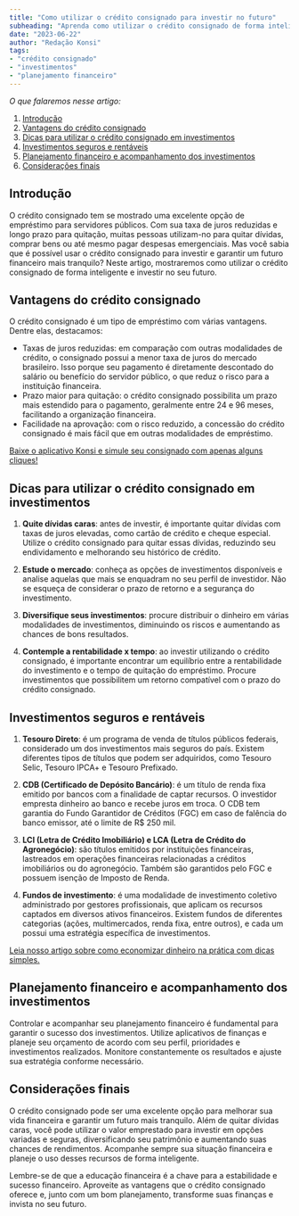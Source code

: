 ```yaml
---
title: "Como utilizar o crédito consignado para investir no futuro"
subheading: "Aprenda como utilizar o crédito consignado de forma inteligente para garantir um futuro financeiro tranquilo."
date: "2023-06-22"
author: "Redação Konsi"
tags:
- "crédito consignado"
- "investimentos"
- "planejamento financeiro"
---
```


_O que falaremos nesse artigo:_

1. [Introdução](#introducao)
2. [Vantagens do crédito consignado](#vantagens)
3. [Dicas para utilizar o crédito consignado em investimentos](#dicas)
4. [Investimentos seguros e rentáveis](#investimentos)
5. [Planejamento financeiro e acompanhamento dos investimentos](#planejamento)
6. [Considerações finais](#conclusao)

<a name="introducao"></a>
## Introdução

O crédito consignado tem se mostrado uma excelente opção de empréstimo para servidores públicos. Com sua taxa de juros reduzidas e longo prazo para quitação, muitas pessoas utilizam-no para quitar dívidas, comprar bens ou até mesmo pagar despesas emergenciais. Mas você sabia que é possível usar o crédito consignado para investir e garantir um futuro financeiro mais tranquilo? Neste artigo, mostraremos como utilizar o crédito consignado de forma inteligente e investir no seu futuro.

<a name="vantagens"></a>
## Vantagens do crédito consignado

O crédito consignado é um tipo de empréstimo com várias vantagens. Dentre elas, destacamos:

- Taxas de juros reduzidas: em comparação com outras modalidades de crédito, o consignado possui a menor taxa de juros do mercado brasileiro. Isso porque seu pagamento é diretamente descontado do salário ou benefício do servidor público, o que reduz o risco para a instituição financeira.
- Prazo maior para quitação: o crédito consignado possibilita um prazo mais estendido para o pagamento, geralmente entre 24 e 96 meses, facilitando a organização financeira.
- Facilidade na aprovação: com o risco reduzido, a concessão do crédito consignado é mais fácil que em outras modalidades de empréstimo.

<a href="https://konsi.com.br/download-app">Baixe o aplicativo Konsi e simule seu consignado com apenas alguns cliques!</a>

<a name="dicas"></a>
## Dicas para utilizar o crédito consignado em investimentos

1. **Quite dívidas caras**: antes de investir, é importante quitar dívidas com taxas de juros elevadas, como cartão de crédito e cheque especial. Utilize o crédito consignado para quitar essas dívidas, reduzindo seu endividamento e melhorando seu histórico de crédito.

2. **Estude o mercado**: conheça as opções de investimentos disponíveis e analise aquelas que mais se enquadram no seu perfil de investidor. Não se esqueça de considerar o prazo de retorno e a segurança do investimento.

3. **Diversifique seus investimentos**: procure distribuir o dinheiro em várias modalidades de investimentos, diminuindo os riscos e aumentando as chances de bons resultados.

4. **Contemple a rentabilidade x tempo**: ao investir utilizando o crédito consignado, é importante encontrar um equilíbrio entre a rentabilidade do investimento e o tempo de quitação do empréstimo. Procure investimentos que possibilitem um retorno compatível com o prazo do crédito consignado.

<a name="investimentos"></a>
## Investimentos seguros e rentáveis

1. **Tesouro Direto**: é um programa de venda de títulos públicos federais, considerado um dos investimentos mais seguros do país. Existem diferentes tipos de títulos que podem ser adquiridos, como Tesouro Selic, Tesouro IPCA+ e Tesouro Prefixado.

2. **CDB (Certificado de Depósito Bancário)**: é um título de renda fixa emitido por bancos com a finalidade de captar recursos. O investidor empresta dinheiro ao banco e recebe juros em troca. O CDB tem garantia do Fundo Garantidor de Créditos (FGC) em caso de falência do banco emissor, até o limite de R$ 250 mil.

3. **LCI (Letra de Crédito Imobiliário) e LCA (Letra de Crédito do Agronegócio)**: são títulos emitidos por instituições financeiras, lastreados em operações financeiras relacionadas a créditos imobiliários ou do agronegócio. Também são garantidos pelo FGC e possuem isenção de Imposto de Renda.

4. **Fundos de investimento**: é uma modalidade de investimento coletivo administrado por gestores profissionais, que aplicam os recursos captados em diversos ativos financeiros. Existem fundos de diferentes categorias (ações, multimercados, renda fixa, entre outros), e cada um possui uma estratégia específica de investimentos.

<a href="https://konsi.com.br/blog/7-dicas-para-servidores-publicos-economizarem-dinheiro">Leia nosso artigo sobre como economizar dinheiro na prática com dicas simples.</a>

<a name="planejamento"></a>
## Planejamento financeiro e acompanhamento dos investimentos

Controlar e acompanhar seu planejamento financeiro é fundamental para garantir o sucesso dos investimentos. Utilize aplicativos de finanças e planeje seu orçamento de acordo com seu perfil, prioridades e investimentos realizados. Monitore constantemente os resultados e ajuste sua estratégia conforme necessário.

<a name="conclusao"></a>
## Considerações finais

O crédito consignado pode ser uma excelente opção para melhorar sua vida financeira e garantir um futuro mais tranquilo. Além de quitar dívidas caras, você pode utilizar o valor emprestado para investir em opções variadas e seguras, diversificando seu patrimônio e aumentando suas chances de rendimentos. Acompanhe sempre sua situação financeira e planeje o uso desses recursos de forma inteligente.

Lembre-se de que a educação financeira é a chave para a estabilidade e sucesso financeiro. Aproveite as vantagens que o crédito consignado oferece e, junto com um bom planejamento, transforme suas finanças e invista no seu futuro.